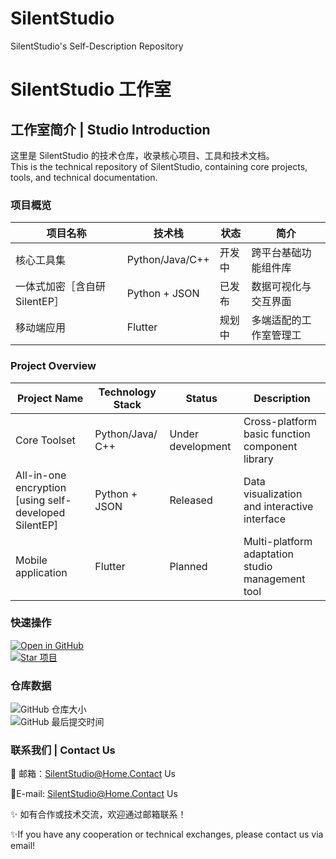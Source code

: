 # SilentStudio
SilentStudio's Self-Description Repository
# SilentStudio 工作室  

## 工作室简介 | Studio Introduction
这里是 SilentStudio 的技术仓库，收录核心项目、工具和技术文档。  
This is the technical repository of SilentStudio, containing core projects, tools, and technical documentation.


### 项目概览  
| 项目名称       | 技术栈                     | 状态   | 简介                          |
|----------------|----------------------------|--------|-------------------------------|
| 核心工具集     | Python/Java/C++            | 开发中 | 跨平台基础功能组件库          |
| 一体式加密［含自研SilentEP］     | Python + JSON             | 已发布 | 数据可视化与交互界面          |
| 移动端应用     | Flutter                    | 规划中 | 多端适配的工作室管理工          |


### Project Overview
| Project Name    | Technology Stack            | Status | Description                      |
|----------------|----------------------------|--------|-------------------------------|
| Core Toolset | Python/Java/ C++ | Under development | Cross-platform basic function component library |
| All-in-one encryption [using self-developed SilentEP] | Python + JSON            | Released | Data visualization and interactive interface |
| Mobile application | Flutter                    | Planned | Multi-platform adaptation studio management tool |

### 快速操作  
[![Open in GitHub](https://img.shields.io/badge/GitHub-Open-blue?logo=github)](https://github.com/Silent-xiaomiao/SilentStudio)  
[![Star 项目](https://img.shields.io/github/stars/Silent-xiaomiao/SilentStudio?style=social)](https://github.com/Silent-xiaomiao/SilentStudio/stargazers)  


### 仓库数据  
![GitHub 仓库大小](https://img.shields.io/github/repo-size/Silent-xiaomiao/SilentStudio)  
![GitHub 最后提交时间](https://img.shields.io/github/last-commit/Silent-xiaomiao/SilentStudio)  


### 联系我们 | Contact Us
📧 邮箱：SilentStudio@Home.Contact Us

📧E-mail: SilentStudio@Home.Contact Us

✨ 如有合作或技术交流，欢迎通过邮箱联系！

✨If you have any cooperation or technical exchanges, please contact us via email!
